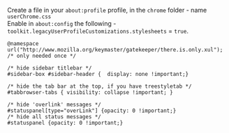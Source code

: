 Create a file in your `about:profile` profile, in the `chrome` folder - name `userChrome.css`  
Enable in `about:config` the following -`toolkit.legacyUserProfileCustomizations.stylesheets` = `true`.  
```
@namespace url("http://www.mozilla.org/keymaster/gatekeeper/there.is.only.xul"); /* only needed once */  

/* hide sidebar titlebar */  
#sidebar-box #sidebar-header {  display: none !important;}

/* hide the tab bar at the top, if you have treestyletab */  
#tabbrowser-tabs { visibility: collapse !important; }

/* hide 'overlink' messages */  
#statuspanel[type="overLink"] {opacity: 0 !important;}  
/* hide all status messages */  
#statuspanel {opacity: 0 !important;}  
```
